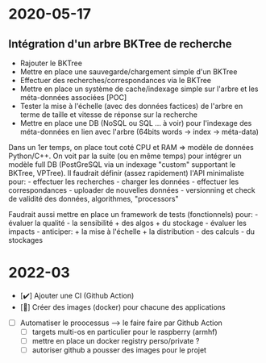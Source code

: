 # 2020-05-17

## Intégration d'un arbre BKTree de recherche

- Rajouter le BKTree
- Mettre en place une sauvegarde/chargement simple d'un BKTree
- Effectuer des recherches/correspondances via le BKTree
- Mettre en place un système de cache/indexage simple sur l'arbre et les méta-données associées [POC]
- Tester la mise à l'échelle (avec des données factices) de l'arbre en terme de taille et vitesse de réponse sur la recherche
- Mettre en place une DB (NoSQL ou SQL ... à voir) pour l'indexage des méta-données en lien avec l'arbre (64bits words -> index -> méta-data)

Dans un 1er temps, on place tout coté CPU et RAM => modèle de données Python/C++.
On voit par la suite (ou en même temps) pour intégrer un modèle full DB (PostGreSQL via un indexage "custom" supportant le BKTree, VPTree).
Il faudrait définir (assez rapidement) l'API minimaliste pour:
    - effectuer les recherches
    - charger les données
    - effectuer les correspondances
    - uploader de nouvelles données
    - versionning et check de validité des données, algorithmes, "processors"

Faudrait aussi mettre en place un framework de tests (fonctionnels) pour:
    - évaluer la qualité
    - la sensibilité
        + des algos
        + du stockage
    - évaluer les impacts
    - anticiper:
        + la mise à l'échelle
        + la distribution
            - des calculs
            - du stockages

# 2022-03

- [✔️] Ajouter une CI (Github Action)
- [🚧] Créer des images (docker) pour chacune des applications
- [ ] Automatiser le proocessus --> le faire faire par Github Action
  - [ ] targets multi-os en particulier pour le raspberry (armhf)
  - [ ] mettre en place un docker registry perso/private ?
  - [ ] autoriser github a pousser des images pour le projet